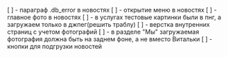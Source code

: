 [ ] - параграф .db_error в новостях
[ ] - открытие меню в новостях
[ ] - главное фото в новостях
[ ] - в услугах тестовые картинки были в пнг, а загружаем только в джпег(решить траблу)
[ ] - верстка внутренних страниц с учетом фотографий
[ ] - в разделе "Мы" загружаемая фотография должна быть на заднем фоне, а не вместо Витальки
[ ] - кнопки для подгрузки новостей